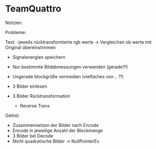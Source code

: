 # TeamQuattro


Notizen:




Probleme:


Test:
-jeweils rücktransformierte rgb werte
	-> Vergleichen ob werte mit Original übereinstimmen
- Signalenergien speichern
- Nur bestimmte Bildabmessungen verwenden (gerade?!)

- Ungerade blockgröße vermeiden (vielfaches von .. ?!)
- 3 Bilder einlesen
- 3 Bilder Rücktransformation
	- Reverse Trans


Gelöst:
- Zusammensetzen der Bilder nach Encode
- Encode in jeweilige Anzahl der Blockmenge
- 3 Bilder bei Decode 
- Nicht quadratische Bilder -> NullPointerEx


